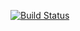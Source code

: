 [![Build Status](https://travis-ci.org/TalkedDevotee/lab13.svg?branch=master)](https://travis-ci.org/TalkedDevotee/lab13)
